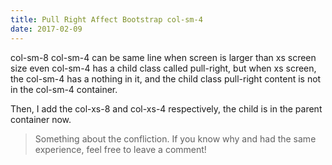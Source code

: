 ```yaml
---
title: Pull Right Affect Bootstrap col-sm-4
date: 2017-02-09
---
```


col-sm-8 col-sm-4 can be same line when screen is larger than xs screen size even col-sm-4 has a child class called pull-right, but when xs screen, the col-sm-4 has a nothing in it, and the child class pull-right content is not in the col-sm-4 container.

Then, I add the col-xs-8 and col-xs-4 respectively, the child is in the parent container now.

> Something about the confliction. If you know why and had the same experience, feel free to leave a comment!
